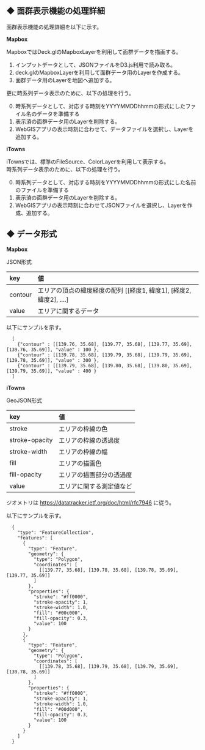 
## ◆ 面群表示機能の処理詳細

面群表示機能の処理詳細を以下に示す。

__Mapbox__

MapboxではDeck.glのMapboxLayerを利用して面群データを描画する。

  1. インプットデータとして、JSONファイルをD3.js利用で読み取る。
  2. deck.glのMapboxLayerを利用して面群データ用のLayerを作成する。
  3. 面群データ用のLayerを地図へ追加する。

更に時系列データ表示のために、以下の処理を行う。


  0. 時系列データとして、対応する時刻をYYYYMMDDhhmmの形式にしたファイル名のデータを準備する
  1. 表示済の面群データ用のLayerを削除する。
  2. WebGISアプリの表示時刻に合わせて、データファイルを選択し、Layerを追加する。

__iTowns__

  iTownsでは、標準のFileSource、ColorLayerを利用して表示する。  
  時系列データ表示のために、以下の処理を行う。

  0. 時系列データとして、対応する時刻をYYYYMMDDhhmmの形式にした名前のファイルを準備する
  1. 表示済の面群データ用のLayerを削除する。
  2. WebGISアプリの表示時刻に合わせてJSONファイルを選択し、Layerを作成、追加する。



## ◆ データ形式

__Mapbox__

JSON形式

| key | 値 |
| :--- |:---------|
| contour | エリアの頂点の緯度経度の配列 [[経度1, 緯度1], [経度2, 緯度2], ....] |
| value  | エリアに関するデータ |

以下にサンプルを示す。

```
  [
    {"contour" : [[139.76, 35.68], [139.77, 35.68], [139.77, 35.69], [139.76, 35.69]], "value" : 100 },
    {"contour" : [[139.78, 35.68], [139.79, 35.68], [139.79, 35.69], [139.78, 35.69]], "value" : 300 },
    {"contour" : [[139.79, 35.68], [139.80, 35.68], [139.80, 35.69], [139.79, 35.69]], "value" : 400 }
  ]
```

__iTowns__

GeoJSON形式

| key | 値 |
| :--- |:---------|
| stroke | エリアの枠線の色 |
| stroke-opacity | エリアの枠線の透過度 |
| stroke-width | エリアの枠線の幅 |
| fill | エリアの描画色 |
| fill-opacity | エリアの描画部分の透過度 |
| value | エリアに関する測定値など |

ジオメトリは https://datatracker.ietf.org/doc/html/rfc7946 に従う。  

以下にサンプルを示す。

```
  {
    "type": "FeatureCollection",
    "features": [
      {
        "type": "Feature",
        "geometry": {
          "type": "Polygon",
          "coordinates": [
            [[139.77, 35.68], [139.78, 35.68], [139.78, 35.69], [139.77, 35.69]]
          ]
        },
        "properties": {
          "stroke": "#ff0000",
          "stroke-opacity": 1,
          "stroke-width": 1.0,
          "fill": "#00c000",
          "fill-opacity": 0.3,
          "value": 100
        }
      },
      {
        "type": "Feature",
        "geometry": {
          "type": "Polygon",
          "coordinates": [
            [[139.78, 35.68], [139.79, 35.68], [139.79, 35.69], [139.78, 35.69]]
          ]
        },
        "properties": {
          "stroke": "#ff0000",
          "stroke-opacity": 1,
          "stroke-width": 1.0,
          "fill": "#00d000",
          "fill-opacity": 0.3,
          "value": 100
        }
      }
    ]
  }
```

